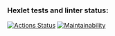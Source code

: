 ### Hexlet tests and linter status:
[![Actions Status](https://github.com/KostyaGro/frontend-project-44/workflows/hexlet-check/badge.svg)](https://github.com/KostyaGro/frontend-project-44/actions)
[![Maintainability](https://codeclimate.com/github/KostyaGro/frontend-project-44/maintainability)](https://api.codeclimate.com/v1/badges/53a325a423f4dbec2f63/maintainability)